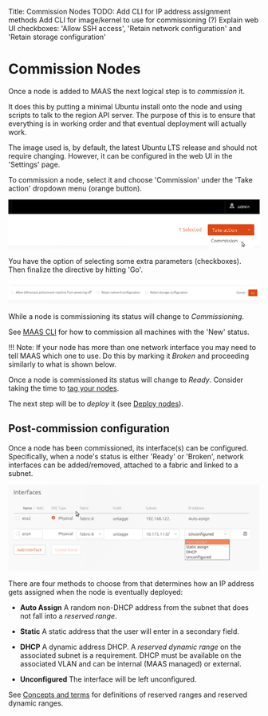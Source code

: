 Title: Commission Nodes
TODO:  Add CLI for IP address assignment methods
       Add CLI for image/kernel to use for commissioning (?)
       Explain web UI checkboxes: 'Allow SSH access', 'Retain network configuration' and 'Retain storage configuration'


# Commission Nodes

Once a node is added to MAAS the next logical step is to *commission* it.

It does this by putting a minimal Ubuntu install onto the node and using scripts
to talk to the region API server. The purpose of this is to ensure that
everything is in working order and that eventual deployment will actually work.

The image used is, by default, the latest Ubuntu LTS release and should not
require changing. However, it can be configured in the web UI in the 'Settings'
page.

To commission a node, select it and choose 'Commission' under the 'Take action'
dropdown menu (orange button).

![commission](./media/installconfig-commission-nodes__commission.png)

You have the option of selecting some extra parameters (checkboxes). Then
finalize the directive by hitting 'Go'.

![commission go](./media/installconfig-commission-nodes__commission-go.png)

While a node is commissioning its status will change to *Commissioning*. 

See [MAAS CLI](./manage-cli-common.html#commission-all-machines) for how to
commission all machines with the 'New' status.

!!! Note: If your node has more than one network interface you may need to tell
MAAS which one to use. Do this by marking it *Broken* and proceeding similarly to
what is shown below.

Once a node is commissioned its status will change to *Ready*. Consider taking
the time to [tag your nodes](./installconfig-tags.html).

The next step will be to *deploy* it (see
[Deploy nodes](./installconfig-deploy-nodes.html)).



## Post-commission configuration

Once a node has been commissioned, its interface(s) can be configured.
Specifically, when a node's status is either 'Ready' or 'Broken', network
interfaces can be added/removed, attached to a fabric and linked to a subnet. 

![node interface](./media/node-interface-ip.png)

There are four methods to choose from that determines how an IP address gets
assigned when the node is eventually deployed:

- **Auto Assign** A random non-DHCP address from the subnet that does not fall
  into a *reserved range*.

- **Static** A static address that the user will enter in a secondary field.

- **DHCP** A dynamic address DHCP. A *reserved dynamic range* on the associated
  subnet is a requirement. DHCP must be available on the associated VLAN and can
  be internal (MAAS managed) or external.

- **Unconfigured** The interface will be left unconfigured.

See [Concepts and terms](./intro-concepts.html#ip-ranges) for definitions of
reserved ranges and reserved dynamic ranges.
